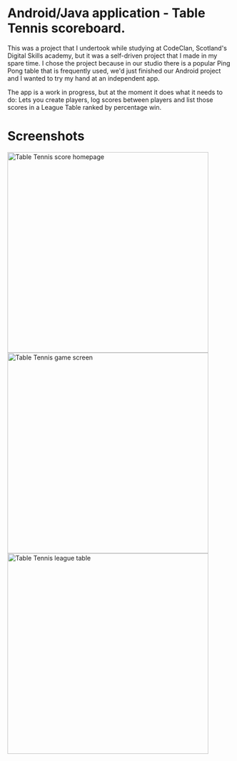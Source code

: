 # Android/Java application - Table Tennis scoreboard.

This was a project that I undertook while studying at CodeClan, Scotland's Digital Skills academy, but it was a self-driven project that I made in my spare time. I chose the project because in our studio there is a popular Ping Pong table that is frequently used, we'd just finished our Android project and I wanted to try my hand at an independent app.

The app is a work in progress, but at the moment it does what it needs to do: Lets you create players, log scores between players and list those scores in a League Table ranked by percentage win.


# Screenshots
 
<img src="https://github.com/ShetlandJ/TableTennisScorer/blob/master/tt1.png" alt="Table Tennis score homepage" width="450" />
<img src="https://github.com/ShetlandJ/TableTennisScorer/blob/master/tt2.png" alt="Table Tennis game screen" width="450" />
<img src="https://github.com/ShetlandJ/TableTennisScorer/blob/master/tt3.png" alt="Table Tennis league table" width="450" />

